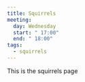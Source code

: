 ```yaml
---
title: Squirrels
meeting:
  day: Wednesday
  start: " 17:00"
  end: " 18:00"
tags:
  - squirrels
---
```


This is the squirrels page
